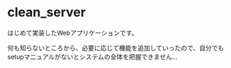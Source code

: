 # clean_server

はじめて実装したWebアプリケーションです。

何も知らないところから、必要に応じて機能を追加していったので、自分でもsetupマニュアルがないとシステムの全体を把握できません...
